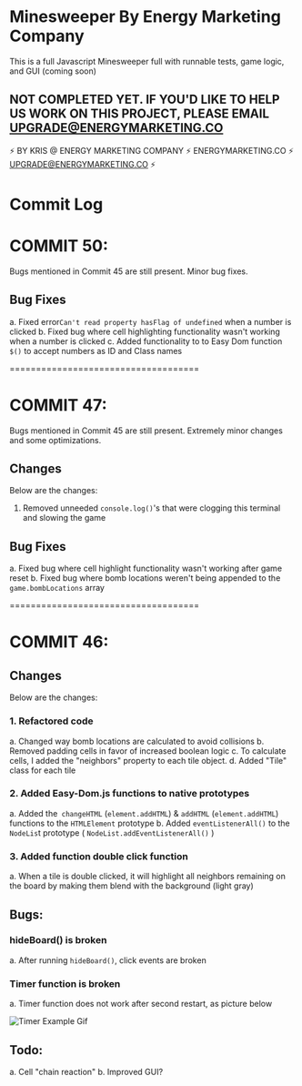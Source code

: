 # Minesweeper By Energy Marketing Company
This is a full Javascript Minesweeper full with runnable tests, game logic, and GUI (coming soon) 

## NOT COMPLETED YET. IF YOU'D LIKE TO HELP US WORK ON THIS PROJECT, PLEASE EMAIL UPGRADE@ENERGYMARKETING.CO

⚡ BY KRIS @ ENERGY MARKETING COMPANY ⚡ ENERGYMARKETING.CO ⚡ UPGRADE@ENERGYMARKETING.CO ⚡






# Commit Log

# COMMIT 50:

Bugs mentioned in Commit 45 are still present. Minor bug fixes. 

## Bug Fixes

  a. Fixed error`Can't read property hasFlag of undefined`  when a number is clicked
  b. Fixed bug where cell highlighting functionality wasn't working when a number is clicked
  c. Added functionality to to Easy Dom function `$()` to accept numbers as ID and Class names

====================================


# COMMIT 47:

Bugs mentioned in Commit 45 are still present. Extremely minor changes and some optimizations. 

## Changes

Below are the changes:
  1. Removed unneeded `console.log()`'s that were clogging this terminal and slowing the game

## Bug Fixes

  a. Fixed bug where cell highlight functionality wasn't working after game reset
  b. Fixed bug where bomb locations weren't being appended to the `game.bombLocations` array

====================================

# COMMIT 46:

## Changes

Below are the changes:

### 1. Refactored code
  a. Changed way bomb locations are calculated to avoid collisions
  b. Removed padding cells in favor of increased boolean logic
  c. To calculate cells, I added the "neighbors" property to each tile object. 
  d. Added "Tile" class for each tile

### 2. Added Easy-Dom.js functions to native prototypes
  a. Added the` changeHTML` (`element.addHTML`) & `addHTML` (`element.addHTML`)  functions to the `HTMLElement`  prototype
  b. Added `eventListenerAll()` to the `NodeLis`t prototype ( `NodeList.addEventListenerAll()` )

### 3. Added function double click function
  a. When a tile is double clicked, it will highlight all neighbors remaining on the board by making them blend with the background (light gray)


## Bugs:

### hideBoard() is broken
  a. After running `hideBoard()`, click events are broken

### Timer function is broken
  a. Timer function does not work after second restart, as picture below


![Timer Example Gif](https://i.gyazo.com/ace5d33e51084ec173f81305eec5ec4c.gif)


## Todo:

  a. Cell "chain reaction"
  b. Improved GUI?



